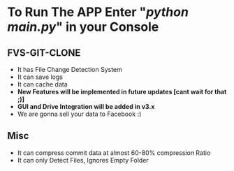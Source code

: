 
# __To Run The APP Enter "<span style="color:blue">__*python main.py*__</span>" in your Console__

## FVS-GIT-CLONE

* It has File Change Detection System
* It can save logs
* It can cache data
* __New Features will be implemented in future updates [cant wait for that ;)]__
* __GUI and Drive Integration will be added in v3.x__
* We are gonna sell your data to Facebook :)


## Misc
* It can compress commit data at almost 60-80% compression Ratio
* It can only Detect Files, Ignores Empty Folder
